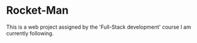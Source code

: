# Rocket-Man
This is a web project assigned by the 'Full-Stack development' course I am currently following.
